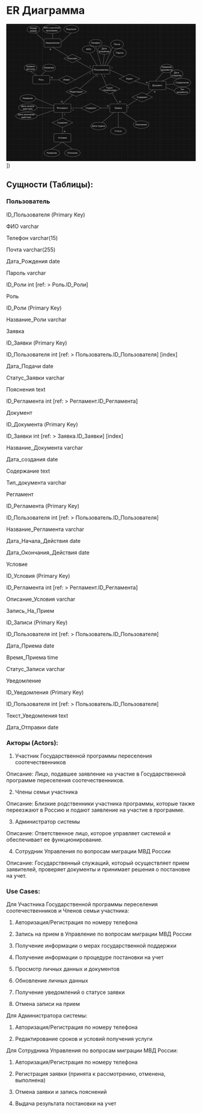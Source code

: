 # ER Диаграмма
![](https://github.com/Chudesnik222/PIS_Project/blob/main/ER_Diagram.png)])



## Сущности (Таблицы):

### Пользователь

ID_Пользователя (Primary Key)

ФИО varchar

Телефон varchar(15)

Почта varchar(255)

Дата_Рождения date

Пароль varchar

ID_Роли int [ref: > Роль.ID_Роли]

Роль

ID_Роли (Primary Key)

Название_Роли varchar

Заявка

ID_Заявки (Primary Key)

ID_Пользователя int [ref: > Пользователь.ID_Пользователя] [index]

Дата_Подачи date

Статус_Заявки varchar

Пояснения text

ID_Регламента int [ref: > Регламент.ID_Регламента]

Документ

ID_Документа (Primary Key)

ID_Заявки int [ref: > Заявка.ID_Заявки] [index]

Название_Документа varchar

Дата_создания date

Содержание text

Тип_документа varchar

Регламент

ID_Регламента (Primary Key)

ID_Пользователя int [ref: > Пользователь.ID_Пользователя]

Название_Регламента varchar

Дата_Начала_Действия date

Дата_Окончания_Действия date

Условие

ID_Условия (Primary Key)

ID_Регламента int [ref: > Регламент.ID_Регламента]

Описание_Условия varchar

Запись_На_Прием

ID_Записи (Primary Key)

ID_Пользователя int [ref: > Пользователь.ID_Пользователя]

Дата_Приема date

Время_Приема time

Статус_Записи varchar

Уведомление

ID_Уведомления (Primary Key)

ID_Пользователя int [ref: > Пользователь.ID_Пользователя]

Текст_Уведомления text

Дата_Отправки date






### Акторы (Actors):

1.	Участник Государственной программы переселения соотечественников

Описание: Лицо, подавшее заявление на участие в Государственной программе переселения соотечественников.

2.	Члены семьи участника

Описание: Близкие родственники участника программы, которые также переезжают в Россию и подают заявление на участие в программе.

3.	Администратор системы

Описание: Ответственное лицо, которое управляет системой и обеспечивает ее функционирование.

4.	Сотрудник Управления по вопросам миграции МВД России

Описание: Государственный служащий, который осуществляет прием заявителей, проверяет документы и принимает решения о постановке на учет.




### Use Cases:

Для Участника Государственной программы переселения соотечественников и Членов семьи участника:

1.	Авторизация/Регистрация по номеру телефона

2.	Запись на прием в Управление по вопросам миграции МВД России

3.	Получение информации о мерах государственной поддержки

4.	Получение информации о процедуре постановки на учет

5.	Просмотр личных данных и документов

6.	Обновление личных данных

7.	Получение уведомлений о статусе заявки

8.	Отмена записи на прием


Для Администратора системы:

1.	Авторизация/Регистрация по номеру телефона

2.	Редактирование сроков и условий получения услуги


Для Сотрудника Управления по вопросам миграции МВД России:

1.	Авторизация/Регистрация по номеру телефона

2.	Регистрация заявки (принята к рассмотрению, отменена, выполнена)

3.	Отмена заявки и запись пояснений

4.	Выдача результата постановки на учет
